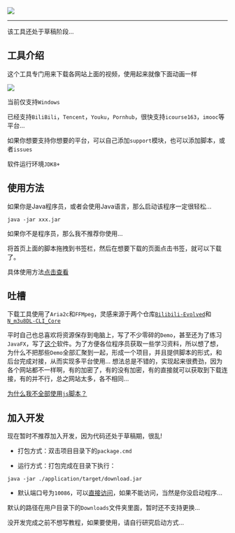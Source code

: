 <div style="margin: 0 auto;"><img src="images/标题.png"/></div>

---

该工具还处于草稿阶段...

## 工具介绍

这个工具专门用来下载各网站上面的视频，使用起来就像下面动画一样

![](/images/使用方法.gif)

当前仅支持`Windows`

已经支持`BiliBili`，`Tencent`，`Youku`，`Pornhub`，很快支持`icourse163`，`imooc`等平台...

如果你想要支持你想要的平台，可以自己添加`support`模块，也可以添加脚本，或者`issues`

软件运行环境`JDK8+`

## 使用方法

如果你是Java程序员，或者会使用Java语言，那么启动该程序一定很轻松...

```
java -jar xxx.jar
```

如果你不是程序员，那么我不推荐你使用...

将首页上面的脚本拖拽到书签栏，然后在想要下载的页面点击书签，就可以下载了。

具体使用方法[点击查看]()

## 吐槽

下载工具使用了`Aria2c`和`FFMpeg`，灵感来源于两个仓库[`Bilibili-Evolved`](https://github.com/the1812/Bilibili-Evolved)和[`N_m3u8DL-CLI_Core`](https://github.com/nilaoda/N_m3u8DL-CLI_Core)

平时自己也总喜欢将资源保存到电脑上，写了不少零碎的`Demo`，甚至还为了练习`JavaFX`，写了[这个](https://halo.cyblogs.top/release/%E6%85%95%E8%AF%BE%E7%BD%91%E4%B8%8B%E8%BD%BD%E5%99%A8.exe)软件。为了方便各位程序员获取一些学习资料，所以想了想，为什么不把那些`Demo`全部汇聚到一起，形成一个项目，并且提供脚本的形式，和后台完成对接，从而实现多平台使用... 想法总是不错的，实现起来很费劲，因为各个网站都不一样啊，有的加密了，有的没有加密，有的直接就可以获取到下载连接，有的并不行，总之网站太多，各不相同...

[为什么我不全部使用`js`脚本？](https://halo.cyblogs.top/archives/2020-why-not-develop-broswer-script)

## 加入开发

现在暂时不推荐加入开发，因为代码还处于草稿期，很乱!

- 打包方式：双击项目目录下的`package.cmd`

- 运行方式：打包完成在目录下执行：

```shell
java -jar ./application/target/download.jar
```

- 默认端口号为`10086`，可以[直接访问](http://localhost:10086)，如果不能访问，当然是你没启动程序...

默认的路径在用户目录下的`Downloads`文件夹里面，暂时还不支持更换...

没开发完成之前不想写教程，如果要使用，请自行研究启动方式...